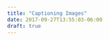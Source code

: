 ```yaml
---
title: "Captioning Images"
date: 2017-09-27T13:55:03-06:00
draft: true
---
```



<script>  
    // Creates Captions from Alt tags
    $("img").each(
        function() {
            // Let's put a caption if there is one
            if ($(this).attr("alt")) {
                $(this).wrap(
                    '<figure class="image"></figure>'
                ).after(
                    '<figcaption>' +
                    $(this).attr(
                        "alt") +
                    '</figcaption>'
                );
            }
        });
</script> 

